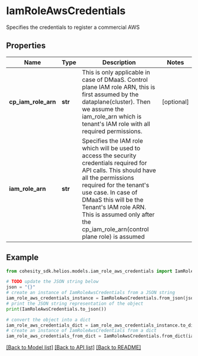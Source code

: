 # IamRoleAwsCredentials

Specifies the credentials to register a commercial AWS

## Properties

Name | Type | Description | Notes
------------ | ------------- | ------------- | -------------
**cp_iam_role_arn** | **str** | This is only applicable in case of DMaaS. Control plane IAM role ARN, this is first assumed by the dataplane(cluster). Then we assume the iam_role_arn which is tenant&#39;s IAM role with all required permissions. | [optional] 
**iam_role_arn** | **str** | Specifies the IAM role which will be used to access the security credentials required for API calls. This should have all the permissions required for the tenant&#39;s use case. In case of DMaaS this will be the Tenant&#39;s IAM role ARN. This is assumed only after the cp_iam_role_arn(control plane role) is assumed | 

## Example

```python
from cohesity_sdk.helios.models.iam_role_aws_credentials import IamRoleAwsCredentials

# TODO update the JSON string below
json = "{}"
# create an instance of IamRoleAwsCredentials from a JSON string
iam_role_aws_credentials_instance = IamRoleAwsCredentials.from_json(json)
# print the JSON string representation of the object
print(IamRoleAwsCredentials.to_json())

# convert the object into a dict
iam_role_aws_credentials_dict = iam_role_aws_credentials_instance.to_dict()
# create an instance of IamRoleAwsCredentials from a dict
iam_role_aws_credentials_from_dict = IamRoleAwsCredentials.from_dict(iam_role_aws_credentials_dict)
```
[[Back to Model list]](../README.md#documentation-for-models) [[Back to API list]](../README.md#documentation-for-api-endpoints) [[Back to README]](../README.md)


